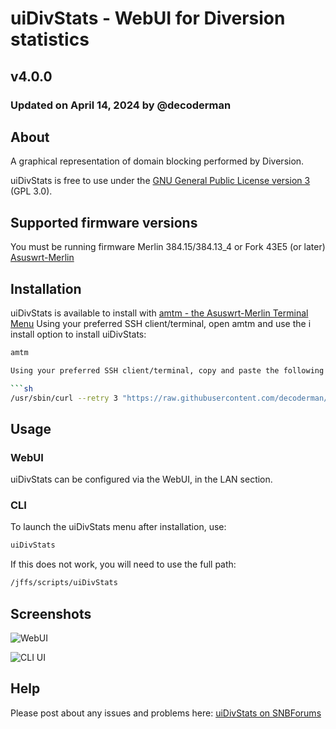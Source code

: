 # uiDivStats - WebUI for Diversion statistics

## v4.0.0

### Updated on April 14, 2024 by @decoderman

## About

A graphical representation of domain blocking performed by Diversion.

uiDivStats is free to use under the [GNU General Public License version 3](https://opensource.org/licenses/GPL-3.0) (GPL 3.0).


## Supported firmware versions

You must be running firmware Merlin 384.15/384.13_4 or Fork 43E5 (or later) [Asuswrt-Merlin](https://asuswrt.lostrealm.ca/)

## Installation
uiDivStats is available to install with [amtm - the Asuswrt-Merlin Terminal Menu](https://github.com/decoderman/amtm)
Using your preferred SSH client/terminal, open amtm and use the i install option to install uiDivStats:
```sh
amtm

Using your preferred SSH client/terminal, copy and paste the following command, then press Enter:

```sh
/usr/sbin/curl --retry 3 "https://raw.githubusercontent.com/decoderman/uiDivStats/master/uiDivStats.sh" -o "/jffs/scripts/uiDivStats" && chmod 0755 /jffs/scripts/uiDivStats && /jffs/scripts/uiDivStats install
```

## Usage

### WebUI

uiDivStats can be configured via the WebUI, in the LAN section.

### CLI

To launch the uiDivStats menu after installation, use:

```sh
uiDivStats
```

If this does not work, you will need to use the full path:

```sh
/jffs/scripts/uiDivStats
```

## Screenshots

![WebUI](https://puu.sh/HMN1D/a11fca5232.png)

![CLI UI](https://puu.sh/HMN1y/1309c8dc86.png)

## Help

Please post about any issues and problems here: [uiDivStats on SNBForums](https://www.snbforums.com/forums/asuswrt-merlin-addons.60/?prefix_id=15)

